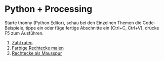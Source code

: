 # Python + Processing

Starte thonny (Python Editor), schau bei den Einzelnen Themen die
Code-Beispiele, tippe ein oder füge fertige Abschnitte ein (Ctrl+C,
Ctrl+V), drücke F5 zum Ausführen.

1. [Zahl raten](python/1-zahl-raten.html)
2. [Farbige Rechtecke malen](python/2-processing-einfuehrung.md)
3. [Rechtecke als Mausspur](python/3-processing-squares.md)

